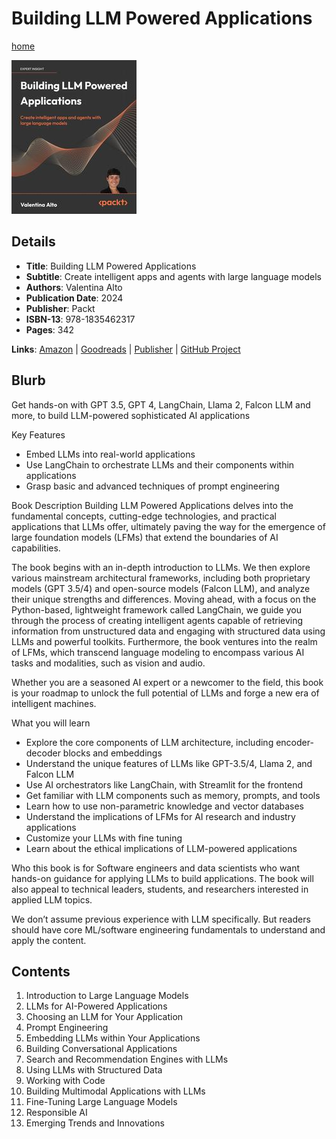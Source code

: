 # Building LLM Powered Applications

[home](../)

![Cover Image](building-llm-powered-applications.jpeg)

## Details

* **Title**: Building LLM Powered Applications
* **Subtitle**: Create intelligent apps and agents with large language models
* **Authors**: Valentina Alto
* **Publication Date**: 2024
* **Publisher**: Packt
* **ISBN-13**: 978-1835462317
* **Pages**: 342


**Links**: [Amazon](https://a.co/d/e6rt1da) |
[Goodreads](https://www.goodreads.com/book/show/201054993-building-llm-powered-applications) |
[Publisher](https://www.packtpub.com/en-au/product/building-llm-powered-applications-9781835462317) |
[GitHub Project](https://github.com/PacktPublishing/Building-LLM-Powered-Applications)

## Blurb

Get hands-on with GPT 3.5, GPT 4, LangChain, Llama 2, Falcon LLM and more, to build LLM-powered sophisticated AI applications

Key Features
* Embed LLMs into real-world applications
* Use LangChain to orchestrate LLMs and their components within applications
* Grasp basic and advanced techniques of prompt engineering

Book Description
Building LLM Powered Applications delves into the fundamental concepts, cutting-edge technologies, and practical applications that LLMs offer, ultimately paving the way for the emergence of large foundation models (LFMs) that extend the boundaries of AI capabilities.

The book begins with an in-depth introduction to LLMs. We then explore various mainstream architectural frameworks, including both proprietary models (GPT 3.5/4) and open-source models (Falcon LLM), and analyze their unique strengths and differences. Moving ahead, with a focus on the Python-based, lightweight framework called LangChain, we guide you through the process of creating intelligent agents capable of retrieving information from unstructured data and engaging with structured data using LLMs and powerful toolkits. Furthermore, the book ventures into the realm of LFMs, which transcend language modeling to encompass various AI tasks and modalities, such as vision and audio.

Whether you are a seasoned AI expert or a newcomer to the field, this book is your roadmap to unlock the full potential of LLMs and forge a new era of intelligent machines.

What you will learn
* Explore the core components of LLM architecture, including encoder-decoder blocks and embeddings
* Understand the unique features of LLMs like GPT-3.5/4, Llama 2, and Falcon LLM
* Use AI orchestrators like LangChain, with Streamlit for the frontend
* Get familiar with LLM components such as memory, prompts, and tools
* Learn how to use non-parametric knowledge and vector databases
* Understand the implications of LFMs for AI research and industry applications
* Customize your LLMs with fine tuning
* Learn about the ethical implications of LLM-powered applications

Who this book is for
Software engineers and data scientists who want hands-on guidance for applying LLMs to build applications. The book will also appeal to technical leaders, students, and researchers interested in applied LLM topics.

We don’t assume previous experience with LLM specifically. But readers should have core ML/software engineering fundamentals to understand and apply the content.

## Contents

1. Introduction to Large Language Models
2. LLMs for AI-Powered Applications
3. Choosing an LLM for Your Application
4. Prompt Engineering
5. Embedding LLMs within Your Applications
6. Building Conversational Applications
7. Search and Recommendation Engines with LLMs
8. Using LLMs with Structured Data
9. Working with Code
10. Building Multimodal Applications with LLMs
11. Fine-Tuning Large Language Models
12. Responsible AI
13. Emerging Trends and Innovations
